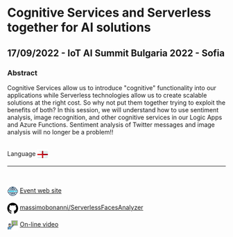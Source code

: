 # Cognitive Services and Serverless together for AI solutions
## 17/09/2022 - IoT AI Summit Bulgaria 2022 - Sofia
### Abstract
Cognitive Services allow us to introduce "cognitive" functionality into our applications while Serverless technologies allow us to create scalable solutions at the right cost. So why not put them together trying to exploit the benefits of both? In this session, we will understand how to use sentiment analysis, image recognition, and other cognitive services in our Logic Apps and Azure Functions. Sentiment analysis of Twitter messages and image analysis will no longer be a problem!!

<br/>
Language <img width="25" src="https://raw.githubusercontent.com/massimobonanni/massimobonanni/master/images/flagengland.svg" style="vertical-align:middle">

<br/>

---

<br/>
<p>
<img width="25" src="https://raw.githubusercontent.com/massimobonanni/massimobonanni/master/images/eventwebsite.svg" style="vertical-align:middle"> 
<a href="https://iotsummit.tech/">Event web site</a>
</p>

<p>
<img width="25" src="https://raw.githubusercontent.com/massimobonanni/massimobonanni/master/images/github.svg" style="vertical-align:middle"> 
<a href="https://github.com/massimobonanni/ServerlessFacesAnalyzer" target="_blank">massimobonanni/ServerlessFacesAnalyzer
</a>
</p>

<p>
<img width="25" src="https://raw.githubusercontent.com/massimobonanni/massimobonanni/master/images/video.svg" style="vertical-align:middle"> 
<a href="https://youtu.be/ZosO8wtf6Pw?t=22848" target="_blank">On-line video</a>
</p> 